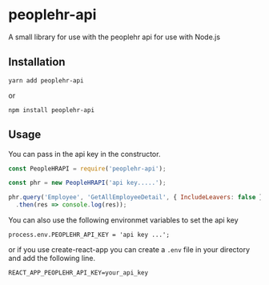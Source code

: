 # peoplehr-api

A small library for use with the peoplehr api for use with Node.js

## Installation

```
yarn add peoplehr-api 
```

or

```
npm install peoplehr-api
```

## Usage

You can pass in the api key in the constructor.

```javascript
const PeopleHRAPI = require('peoplehr-api');

const phr = new PeopleHRAPI('api key.....');

phr.query('Employee', 'GetAllEmployeeDetail', { IncludeLeavers: false })
  .then(res => console.log(res));
```

You can also use the following environmet variables to set the api key

```
process.env.PEOPLEHR_API_KEY = 'api key ...';
```

or if you use create-react-app you can create a `.env` file in your directory and add the following line.

```
REACT_APP_PEOPLEHR_API_KEY=your_api_key
```